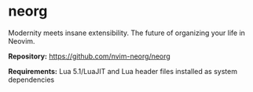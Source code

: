 # neorg

Modernity meets insane extensibility. The future of organizing your life in Neovim.

**Repository:** <https://github.com/nvim-neorg/neorg>

**Requirements:** Lua 5.1/LuaJIT and Lua header files installed as system dependencies
